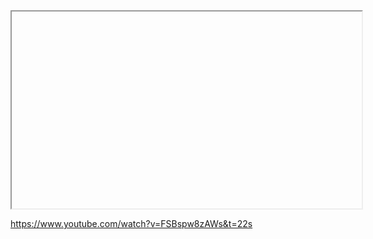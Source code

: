 <iframe width="560" height="315" src="https://w

[Indice](index.md) / [Quovai PMS](quovai-pms-it.md) / **Tariffe derivate con QUOVAI (video)**

# Tariffe derivate con QUOVAI (video)

<iframe width="560" height="315" src="https://www.youtube.com/embed/OM9GY4bk9Zw" frameborder="0" allow="accelerometer; autoplay; encrypted-media; gyroscope; picture-in-picture" allowfullscreen></iframe>

https://www.youtube.com/watch?v=FSBspw8zAWs&t=22s